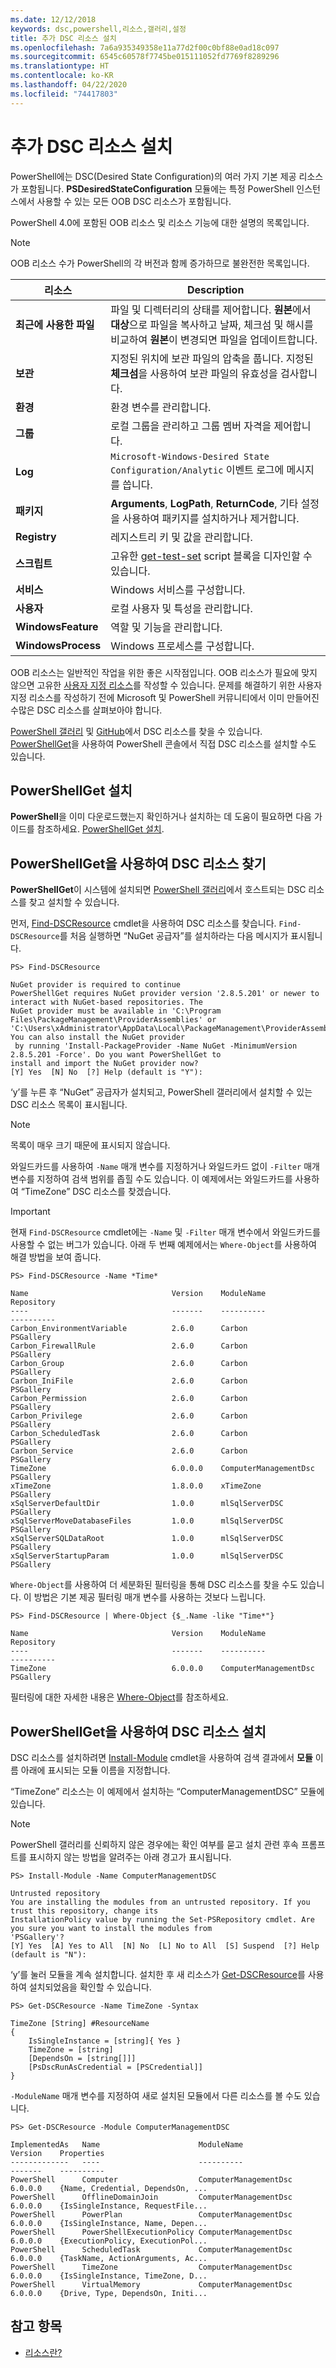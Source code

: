 ```yaml
---
ms.date: 12/12/2018
keywords: dsc,powershell,리소스,갤러리,설정
title: 추가 DSC 리소스 설치
ms.openlocfilehash: 7a6a935349358e11a77d2f00c0bf88e0ad18c097
ms.sourcegitcommit: 6545c60578f7745be015111052fd7769f8289296
ms.translationtype: HT
ms.contentlocale: ko-KR
ms.lasthandoff: 04/22/2020
ms.locfileid: "74417803"
---
```

# <a name="install-additional-dsc-resources"></a>추가 DSC 리소스 설치

PowerShell에는 DSC(Desired State Configuration)의 여러 가지 기본 제공 리소스가 포함됩니다. **PSDesiredStateConfiguration** 모듈에는 특정 PowerShell 인스턴스에서 사용할 수 있는 모든 OOB DSC 리소스가 포함됩니다.

PowerShell 4.0에 포함된 OOB 리소스 및 리소스 기능에 대한 설명의 목록입니다.

> [!NOTE]
> OOB 리소스 수가 PowerShell의 각 버전과 함께 증가하므로 불완전한 목록입니다.

|리소스  |Description  |
|---------|---------|
|**최근에 사용한 파일**|파일 및 디렉터리의 상태를 제어합니다. **원본**에서 **대상**으로 파일을 복사하고 날짜, 체크섬 및 해시를 비교하여 **원본**이 변경되면 파일을 업데이트합니다.|
|**보관**|지정된 위치에 보관 파일의 압축을 풉니다. 지정된 **체크섬**을 사용하여 보관 파일의 유효성을 검사합니다.|
|**환경**|환경 변수를 관리합니다.|
|**그룹**|로컬 그룹을 관리하고 그룹 멤버 자격을 제어합니다.|
|**Log**|`Microsoft-Windows-Desired State Configuration/Analytic` 이벤트 로그에 메시지를 씁니다.|
|**패키지**|**Arguments**, **LogPath**, **ReturnCode**, 기타 설정을 사용하여 패키지를 설치하거나 제거합니다.|
|**Registry**|레지스트리 키 및 값을 관리합니다.|
|**스크립트**|고유한 [get-test-set](../resources/get-test-set.md) script 블록을 디자인할 수 있습니다.|
|**서비스**|Windows 서비스를 구성합니다.|
|**사용자** |로컬 사용자 및 특성을 관리합니다.|
|**WindowsFeature**|역할 및 기능을 관리합니다.|
|**WindowsProcess**|Windows 프로세스를 구성합니다.|

OOB 리소스는 일반적인 작업을 위한 좋은 시작점입니다. OOB 리소스가 필요에 맞지 않으면 고유한 [사용자 지정 리소스](../resources/authoringResource.md)를 작성할 수 있습니다. 문제를 해결하기 위한 사용자 지정 리소스를 작성하기 전에 Microsoft 및 PowerShell 커뮤니티에서 이미 만들어진 수많은 DSC 리소스를 살펴보아야 합니다.

[PowerShell 갤러리](https://www.powershellgallery.com/) 및 [GitHub](https://github.com/)에서 DSC 리소스를 찾을 수 있습니다. [PowerShellGet](/powershell/module/powershellget/)을 사용하여 PowerShell 콘솔에서 직접 DSC 리소스를 설치할 수도 있습니다.

## <a name="installing-powershellget"></a>PowerShellGet 설치

**PowerShell**을 이미 다운로드했는지 확인하거나 설치하는 데 도움이 필요하면 다음 가이드를 참조하세요. [PowerShellGet 설치](/powershell/scripting/gallery/installing-psget).

## <a name="finding-dsc-resources-using-powershellget"></a>PowerShellGet을 사용하여 DSC 리소스 찾기

**PowerShellGet**이 시스템에 설치되면 [PowerShell 갤러리](https://www.powershellgallery.com/)에서 호스트되는 DSC 리소스를 찾고 설치할 수 있습니다.

먼저, [Find-DSCResource](/powershell/module/powershellget/find-dscresource) cmdlet을 사용하여 DSC 리소스를 찾습니다. `Find-DSCResource`를 처음 실행하면 “NuGet 공급자”를 설치하라는 다음 메시지가 표시됩니다.

```
PS> Find-DSCResource

NuGet provider is required to continue
PowerShellGet requires NuGet provider version '2.8.5.201' or newer to interact with NuGet-based repositories. The
NuGet provider must be available in 'C:\Program Files\PackageManagement\ProviderAssemblies' or
'C:\Users\xAdministrator\AppData\Local\PackageManagement\ProviderAssemblies'. You can also install the NuGet provider
 by running 'Install-PackageProvider -Name NuGet -MinimumVersion 2.8.5.201 -Force'. Do you want PowerShellGet to
install and import the NuGet provider now?
[Y] Yes  [N] No  [?] Help (default is "Y"):
```

‘y’를 누른 후 “NuGet” 공급자가 설치되고, PowerShell 갤러리에서 설치할 수 있는 DSC 리소스 목록이 표시됩니다.

> [!NOTE]
> 목록이 매우 크기 때문에 표시되지 않습니다.

와일드카드를 사용하여 `-Name` 매개 변수를 지정하거나 와일드카드 없이 `-Filter` 매개 변수를 지정하여 검색 범위를 좁힐 수도 있습니다. 이 예제에서는 와일드카드를 사용하여 “TimeZone” DSC 리소스를 찾겠습니다.

> [!IMPORTANT]
> 현재 `Find-DSCResource` cmdlet에는 `-Name` 및 `-Filter` 매개 변수에서 와일드카드를 사용할 수 없는 버그가 있습니다. 아래 두 번째 예제에서는 `Where-Object`를 사용하여 해결 방법을 보여 줍니다.

```
PS> Find-DSCResource -Name *Time*

Name                                Version    ModuleName                          Repository
----                                -------    ----------                          ----------
Carbon_EnvironmentVariable          2.6.0      Carbon                              PSGallery
Carbon_FirewallRule                 2.6.0      Carbon                              PSGallery
Carbon_Group                        2.6.0      Carbon                              PSGallery
Carbon_IniFile                      2.6.0      Carbon                              PSGallery
Carbon_Permission                   2.6.0      Carbon                              PSGallery
Carbon_Privilege                    2.6.0      Carbon                              PSGallery
Carbon_ScheduledTask                2.6.0      Carbon                              PSGallery
Carbon_Service                      2.6.0      Carbon                              PSGallery
TimeZone                            6.0.0.0    ComputerManagementDsc               PSGallery
xTimeZone                           1.8.0.0    xTimeZone                           PSGallery
xSqlServerDefaultDir                1.0.0      mlSqlServerDSC                      PSGallery
xSqlServerMoveDatabaseFiles         1.0.0      mlSqlServerDSC                      PSGallery
xSqlServerSQLDataRoot               1.0.0      mlSqlServerDSC                      PSGallery
xSqlServerStartupParam              1.0.0      mlSqlServerDSC                      PSGallery
```

`Where-Object`를 사용하여 더 세분화된 필터링을 통해 DSC 리소스를 찾을 수도 있습니다. 이 방법은 기본 제공 필터링 매개 변수를 사용하는 것보다 느립니다.

```
PS> Find-DSCResource | Where-Object {$_.Name -like "Time*"}

Name                                Version    ModuleName                          Repository
----                                -------    ----------                          ----------
TimeZone                            6.0.0.0    ComputerManagementDsc               PSGallery
```

필터링에 대한 자세한 내용은 [Where-Object](/powershell/module/microsoft.powershell.core/where-object)를 참조하세요.

## <a name="installing-dsc-resources-using-powershellget"></a>PowerShellGet을 사용하여 DSC 리소스 설치

DSC 리소스를 설치하려면 [Install-Module](/powershell/module/PowershellGet/Install-Module) cmdlet을 사용하여 검색 결과에서 **모듈** 이름 아래에 표시되는 모듈 이름을 지정합니다.

“TimeZone” 리소스는 이 예제에서 설치하는 “ComputerManagementDSC” 모듈에 있습니다.

> [!NOTE]
> PowerShell 갤러리를 신뢰하지 않은 경우에는 확인 여부를 묻고 설치 관련 후속 프롬프트를 표시하지 않는 방법을 알려주는 아래 경고가 표시됩니다.

```
PS> Install-Module -Name ComputerManagementDSC

Untrusted repository
You are installing the modules from an untrusted repository. If you trust this repository, change its
InstallationPolicy value by running the Set-PSRepository cmdlet. Are you sure you want to install the modules from
'PSGallery'?
[Y] Yes  [A] Yes to All  [N] No  [L] No to All  [S] Suspend  [?] Help (default is "N"):
```

‘y’를 눌러 모듈을 계속 설치합니다. 설치한 후 새 리소스가 [Get-DSCResource](/powershell/module/PSDesiredStateConfiguration/Get-DscResource)를 사용하여 설치되었음을 확인할 수 있습니다.

```
PS> Get-DSCResource -Name TimeZone -Syntax

TimeZone [String] #ResourceName
{
    IsSingleInstance = [string]{ Yes }
    TimeZone = [string]
    [DependsOn = [string[]]]
    [PsDscRunAsCredential = [PSCredential]]
}
```

`-ModuleName` 매개 변수를 지정하여 새로 설치된 모듈에서 다른 리소스를 볼 수도 있습니다.

```
PS> Get-DSCResource -Module ComputerManagementDSC

ImplementedAs   Name                      ModuleName                     Version    Properties
-------------   ----                      ----------                     -------    ----------
PowerShell      Computer                  ComputerManagementDsc          6.0.0.0    {Name, Credential, DependsOn, ...
PowerShell      OfflineDomainJoin         ComputerManagementDsc          6.0.0.0    {IsSingleInstance, RequestFile...
PowerShell      PowerPlan                 ComputerManagementDsc          6.0.0.0    {IsSingleInstance, Name, Depen...
PowerShell      PowerShellExecutionPolicy ComputerManagementDsc          6.0.0.0    {ExecutionPolicy, ExecutionPol...
PowerShell      ScheduledTask             ComputerManagementDsc          6.0.0.0    {TaskName, ActionArguments, Ac...
PowerShell      TimeZone                  ComputerManagementDsc          6.0.0.0    {IsSingleInstance, TimeZone, D...
PowerShell      VirtualMemory             ComputerManagementDsc          6.0.0.0    {Drive, Type, DependsOn, Initi...
```

## <a name="see-also"></a>참고 항목

- [리소스란?](../resources/resources.md)

